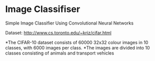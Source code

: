 # Image Classifiser

Simple Image Classifier Using Convolutional Neural Networks

Dataset: http://www.cs.toronto.edu/~kriz/cifar.html

*The CIFAR-10 dataset consists of 60000 32x32 colour images in 10 classes, with 6000 images per class.
*The images are divided into 10 classes consisting of animals and transport vehicles

	
